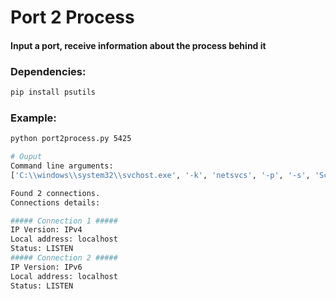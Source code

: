 # Port 2 Process
#### Input a port, receive information about the process behind it

### Dependencies:

```bash
pip install psutils
```

### Example:

```bash
python port2process.py 5425

# Ouput
Command line arguments:
['C:\\windows\\system32\\svchost.exe', '-k', 'netsvcs', '-p', '-s', 'Schedule']

Found 2 connections.
Connections details:

##### Connection 1 #####
IP Version: IPv4
Local address: localhost
Status: LISTEN
##### Connection 2 #####
IP Version: IPv6
Local address: localhost
Status: LISTEN
```

